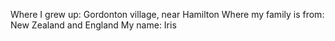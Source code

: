 Where I grew up: Gordonton village, near Hamilton
Where my family is from: New Zealand and England
My name: Iris